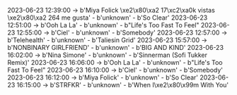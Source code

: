 2023-06-23 12:39:00 -> b'Miya Folick \xe2\x80\xa2 17\xc2\xa0k vistas \xe2\x80\xa2 264 me gusta' - b'unknown' - b'So Clear'
2023-06-23 12:51:00 -> b'Ooh La La' - b'unknown' - b"Life's Too Fast To Feel"
2023-06-23 12:55:00 -> b'Ciel' - b'unknown' - b'Somebody'
2023-06-23 12:57:00 -> b'Telehealth' - b'unknown' - b'Taliesin Grid'
2023-06-23 15:57:00 -> b'NONBINARY GIRLFRIEND' - b'unknown' - b'BIG AND KIND'
2023-06-23 16:02:00 -> b'Nina Simone' - b'unknown' - b'Sinnerman (Sofi Tukker Remix)'
2023-06-23 16:06:00 -> b'Ooh La La' - b'unknown' - b"Life's Too Fast To Feel"
2023-06-23 16:10:00 -> b'Ciel' - b'unknown' - b'Somebody'
2023-06-23 16:12:00 -> b'Miya Folick' - b'unknown' - b'So Clear'
2023-06-23 16:15:00 -> b'STRFKR' - b'unknown' - b'When I\xe2\x80\x99m With You'
